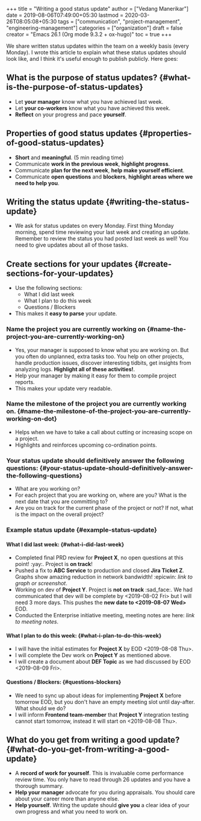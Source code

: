 +++
title = "Writing a good status update"
author = ["Vedang Manerikar"]
date = 2019-08-06T07:49:00+05:30
lastmod = 2020-03-26T08:05:08+05:30
tags = ["communication", "project-management", "engineering-management"]
categories = ["organization"]
draft = false
creator = "Emacs 26.1 (Org mode 9.3.2 + ox-hugo)"
toc = true
+++

We share written status updates within the team on a weekly basis (every Monday). I wrote this article to explain what these status updates should look like, and I think it's useful enough to publish publicly. Here goes:


## What is the purpose of status updates? {#what-is-the-purpose-of-status-updates}

-   Let **your manager** know what you have achieved last week.
-   Let **your co-workers** know what you have achieved this week.
-   **Reflect** on your progress and pace **yourself**.


## Properties of good status updates {#properties-of-good-status-updates}

-   **Short** and **meaningful**. (5 min reading time)
-   Communicate **work in the previous week**, **highlight progress**.
-   Communicate **plan for the next week**, **help make yourself efficient**.
-   Communicate **open questions** and **blockers**, **highlight areas where we need to help you**.


## Writing the status update {#writing-the-status-update}

-   We ask for status updates on every Monday. First thing Monday
    morning, spend time reviewing your last week and creating an update.
    Remember to review the status you had posted last week as well! You
    need to give updates about all of those tasks.


## Create sections for your updates {#create-sections-for-your-updates}

-   Use the following sections:
    -   What I did last week
    -   What I plan to do this week
    -   Questions / Blockers
-   This makes it **easy to parse** your update.


### Name the project you are currently working on {#name-the-project-you-are-currently-working-on}

-   Yes, your manager is supposed to know what you are working on. But
    you often do unplanned, extra tasks too. You help on other projects,
    handle production issues, discover interesting tidbits, get insights
    from analyzing logs. **Highlight all of these activities!**.
-   Help your manager by making it easy for them to compile project reports.
-   This makes your update very readable.


### Name the milestone of the project you are currently working on. {#name-the-milestone-of-the-project-you-are-currently-working-on-dot}

-   Helps when we have to take a call about cutting or increasing scope on a project.
-   Highlights and reinforces upcoming co-ordination points.


### Your status update should definitively answer the following questions: {#your-status-update-should-definitively-answer-the-following-questions}

-   What are you working on?
-   For each project that you are working on, where are you? What is the
    next date that you are committing to?
-   Are you on track for the current phase of the project or not? If
    not, what is the impact on the overall project?


### Example status update {#example-status-update}


#### What I did last week: {#what-i-did-last-week}

-   Completed final PRD review for **Project X**, no open questions at
    this point! :yay:. Project is **on track**!
-   Pushed a fix to **ABC Service** to production and closed **Jira Ticket
    Z**. Graphs show amazing reduction in network bandwidth! :epicwin:
    _link to graph or screenshot_.
-   Working on dev of **Project Y**. Project is **not on track** :sad_face:.
    We had communicated that dev will be complete by <span class="timestamp-wrapper"><span class="timestamp">&lt;2019-08-02 Fri&gt;</span></span>
    but I will need 3 more days. This pushes the **new date to
    <span class="timestamp-wrapper"><span class="timestamp">&lt;2019-08-07 Wed&gt;</span></span>** EOD.
-   Conducted the Enterprise initiative meeting, meeting notes are here:
    _link to meeting notes_.


#### What I plan to do this week: {#what-i-plan-to-do-this-week}

-   I will have the initial estimates for **Project X** by EOD
    <span class="timestamp-wrapper"><span class="timestamp">&lt;2019-08-08 Thu&gt;</span></span>.
-   I will complete the Dev work on **Project Y** as mentioned above.
-   I will create a document about **DEF Topic** as we had discussed by
    EOD <span class="timestamp-wrapper"><span class="timestamp">&lt;2019-08-09 Fri&gt;</span></span>.


#### Questions / Blockers: {#questions-blockers}

-   We need to sync up about ideas for implementing **Project X** before
    tomorrow EOD, but you don't have an empty meeting slot until
    day-after. What should we do?
-   I will inform **Frontend team-member** that **Project Y** integration
    testing cannot start tomorrow, instead it will start on
    <span class="timestamp-wrapper"><span class="timestamp">&lt;2019-08-08 Thu&gt;</span></span>.


## What do you get from writing a good update? {#what-do-you-get-from-writing-a-good-update}

-   A **record of work for yourself**. This is invaluable come performance
    review time. You only have to read through 26 updates and you have a
    thorough summary.
-   **Help your manager** advocate for you during appraisals. You should
    care about your career more than anyone else.
-   **Help yourself**. Writing the update should **give you** a clear idea
    of your own progress and what you need to work on.

